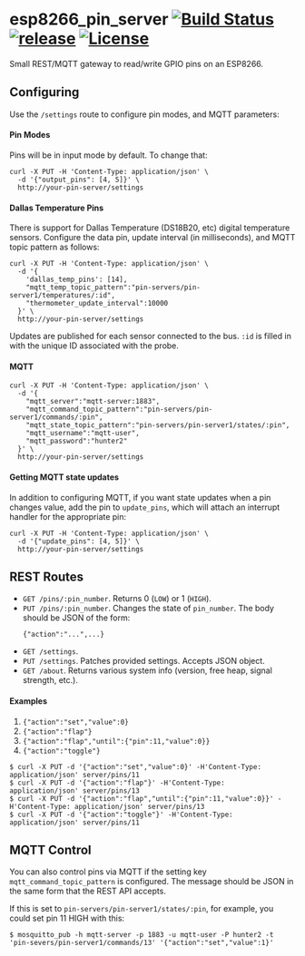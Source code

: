 # esp8266_pin_server [![Build Status](https://travis-ci.org/sidoh/esp8266_pin_server.svg?branch=master)](https://travis-ci.org/sidoh/esp8266_pin_server) [![release](https://github-release-version.herokuapp.com/github/sidoh/esp8266_pin_server/release.svg?style=flat)](https://github.com/sidoh/esp8266_pin_server/releases/latest) [![License][shield-license]][info-license]
Small REST/MQTT gateway to read/write GPIO pins on an ESP8266.

## Configuring

Use the `/settings` route to configure pin modes, and MQTT parameters:

#### Pin Modes

Pins will be in input mode by default.  To change that:


```
curl -X PUT -H 'Content-Type: application/json' \
  -d '{"output_pins": [4, 5]}' \
  http://your-pin-server/settings
```

#### Dallas Temperature Pins

There is support for Dallas Temperature (DS18B20, etc) digital temperature sensors.  Configure the data pin, update interval (in milliseconds), and MQTT topic pattern as follows:

```
curl -X PUT -H 'Content-Type: application/json' \
  -d '{
    'dallas_temp_pins': [14],
    "mqtt_temp_topic_pattern":"pin-servers/pin-server1/temperatures/:id",
    "thermometer_update_interval":10000
  }' \
  http://your-pin-server/settings
```

Updates are published for each sensor connected to the bus. `:id` is filled in with the unique ID associated with the probe.

#### MQTT

```
curl -X PUT -H 'Content-Type: application/json' \
  -d '{
    "mqtt_server":"mqtt-server:1883",
    "mqtt_command_topic_pattern":"pin-servers/pin-server1/commands/:pin",
    "mqtt_state_topic_pattern":"pin-servers/pin-server1/states/:pin",
    "mqtt_username":"mqtt-user",
    "mqtt_password":"hunter2"
  }' \
  http://your-pin-server/settings
```

#### Getting MQTT state updates

In addition to configuring MQTT, if you want state updates when a pin changes value, add the pin to `update_pins`, which will attach an interrupt handler for the appropriate pin:

```
curl -X PUT -H 'Content-Type: application/json' \
  -d '{"update_pins": [4, 5]}' \
  http://your-pin-server/settings
```

## REST Routes

* `GET /pins/:pin_number`. Returns 0 (`LOW`) or 1 (`HIGH`).
* `PUT /pins/:pin_number`. Changes the state of `pin_number`. The body should be JSON of the form:
  ```
  {"action":"...",...}
  ```
* `GET /settings`.
* `PUT /settings`. Patches provided settings.  Accepts JSON object.
* `GET /about`. Returns various system info (version, free heap, signal strength, etc.).

#### Examples

1. `{"action":"set","value":0}`
1. `{"action":"flap"}`
1. `{"action":"flap","until":{"pin":11,"value":0}}`
1. `{"action":"toggle"}`

```
$ curl -X PUT -d '{"action":"set","value":0}' -H'Content-Type: application/json' server/pins/11
$ curl -X PUT -d '{"action":"flap"}' -H'Content-Type: application/json' server/pins/13
$ curl -X PUT -d '{"action":"flap","until":{"pin":11,"value":0}}' -H'Content-Type: application/json' server/pins/13
$ curl -X PUT -d '{"action":"toggle"}' -H'Content-Type: application/json' server/pins/11
```

## MQTT Control

You can also control pins via MQTT if the setting key `mqtt_command_topic_pattern` is configured.  The message should be JSON in the same form that the REST API accepts.

If this is set to `pin-servers/pin-server1/states/:pin`, for example, you could set pin 11 HIGH with this:

```
$ mosquitto_pub -h mqtt-server -p 1883 -u mqtt-user -P hunter2 -t 'pin-severs/pin-server1/commands/13' '{"action":"set","value":1}'
```

[info-license]:   https://github.com/sidoh/esp8266_pin_server/blob/master/LICENSE
[shield-license]: https://img.shields.io/badge/license-MIT-blue.svg
